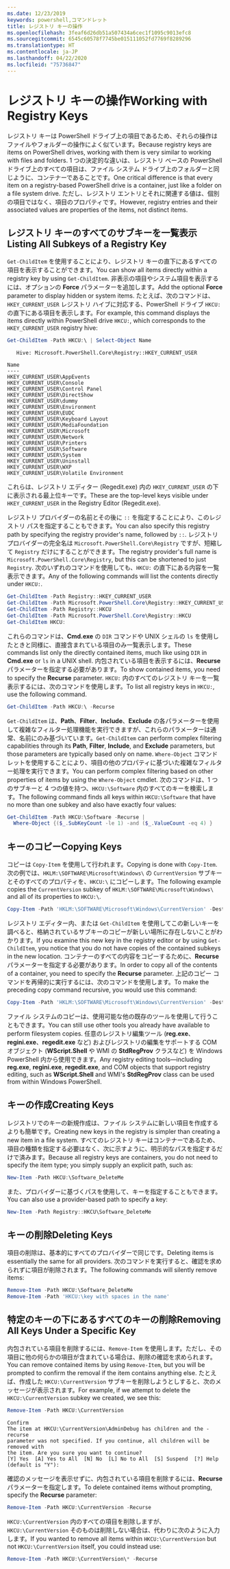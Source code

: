 ```yaml
---
ms.date: 12/23/2019
keywords: powershell,コマンドレット
title: レジストリ キーの操作
ms.openlocfilehash: 3feaf6d26db51a507434a6cec1f1095c9013efc8
ms.sourcegitcommit: 6545c60578f7745be015111052fd7769f8289296
ms.translationtype: HT
ms.contentlocale: ja-JP
ms.lasthandoff: 04/22/2020
ms.locfileid: "75736847"
---
```

# <a name="working-with-registry-keys"></a><span data-ttu-id="6ce31-103">レジストリ キーの操作</span><span class="sxs-lookup"><span data-stu-id="6ce31-103">Working with Registry Keys</span></span>

<span data-ttu-id="6ce31-104">レジストリ キーは PowerShell ドライブ上の項目であるため、それらの操作はファイルやフォルダーの操作によく似ています。</span><span class="sxs-lookup"><span data-stu-id="6ce31-104">Because registry keys are items on PowerShell drives, working with them is very similar to working with files and folders.</span></span> <span data-ttu-id="6ce31-105">1 つの決定的な違いは、レジストリ ベースの PowerShell ドライブ上のすべての項目は、ファイル システム ドライブ上のフォルダーと同じように、コンテナーであることです。</span><span class="sxs-lookup"><span data-stu-id="6ce31-105">One critical difference is that every item on a registry-based PowerShell drive is a container, just like a folder on a file system drive.</span></span> <span data-ttu-id="6ce31-106">ただし、レジストリ エントリとそれに関連する値は、個別の項目ではなく、項目のプロパティです。</span><span class="sxs-lookup"><span data-stu-id="6ce31-106">However, registry entries and their associated values are properties of the items, not distinct items.</span></span>

## <a name="listing-all-subkeys-of-a-registry-key"></a><span data-ttu-id="6ce31-107">レジストリ キーのすべてのサブキーを一覧表示</span><span class="sxs-lookup"><span data-stu-id="6ce31-107">Listing All Subkeys of a Registry Key</span></span>

<span data-ttu-id="6ce31-108">`Get-ChildItem` を使用することにより、レジストリ キーの直下にあるすべての項目を表示することができます。</span><span class="sxs-lookup"><span data-stu-id="6ce31-108">You can show all items directly within a registry key by using `Get-ChildItem`.</span></span> <span data-ttu-id="6ce31-109">非表示の項目やシステム項目を表示するには、オプションの **Force** パラメーターを追加します。</span><span class="sxs-lookup"><span data-stu-id="6ce31-109">Add the optional **Force** parameter to display hidden or system items.</span></span> <span data-ttu-id="6ce31-110">たとえば、次のコマンドは、`HKEY_CURRENT_USER` レジストリ ハイブに対応する、PowerShell ドライブ `HKCU:` の直下にある項目を表示します。</span><span class="sxs-lookup"><span data-stu-id="6ce31-110">For example, this command displays the items directly within PowerShell drive `HKCU:`, which corresponds to the `HKEY_CURRENT_USER` registry hive:</span></span>

```powershell
Get-ChildItem -Path HKCU:\ | Select-Object Name
```

```Output
   Hive: Microsoft.PowerShell.Core\Registry::HKEY_CURRENT_USER

Name
----
HKEY_CURRENT_USER\AppEvents
HKEY_CURRENT_USER\Console
HKEY_CURRENT_USER\Control Panel
HKEY_CURRENT_USER\DirectShow
HKEY_CURRENT_USER\dummy
HKEY_CURRENT_USER\Environment
HKEY_CURRENT_USER\EUDC
HKEY_CURRENT_USER\Keyboard Layout
HKEY_CURRENT_USER\MediaFoundation
HKEY_CURRENT_USER\Microsoft
HKEY_CURRENT_USER\Network
HKEY_CURRENT_USER\Printers
HKEY_CURRENT_USER\Software
HKEY_CURRENT_USER\System
HKEY_CURRENT_USER\Uninstall
HKEY_CURRENT_USER\WXP
HKEY_CURRENT_USER\Volatile Environment
```

<span data-ttu-id="6ce31-111">これらは、レジストリ エディター (Regedit.exe) 内の `HKEY_CURRENT_USER` の下に表示される最上位キーです。</span><span class="sxs-lookup"><span data-stu-id="6ce31-111">These are the top-level keys visible under `HKEY_CURRENT_USER` in the Registry Editor (Regedit.exe).</span></span>

<span data-ttu-id="6ce31-112">レジストリ プロバイダーの名前とその後に `::` を指定することにより、このレジストリ パスを指定することもできます。</span><span class="sxs-lookup"><span data-stu-id="6ce31-112">You can also specify this registry path by specifying the registry provider's name, followed by `::`.</span></span> <span data-ttu-id="6ce31-113">レジストリ プロバイダーの完全名は `Microsoft.PowerShell.Core\Registry` ですが、短縮して `Registry` だけにすることができます。</span><span class="sxs-lookup"><span data-stu-id="6ce31-113">The registry provider's full name is `Microsoft.PowerShell.Core\Registry`, but this can be shortened to just `Registry`.</span></span> <span data-ttu-id="6ce31-114">次のいずれのコマンドを使用しても、`HKCU:` の直下にある内容を一覧表示できます。</span><span class="sxs-lookup"><span data-stu-id="6ce31-114">Any of the following commands will list the contents directly under `HKCU:`.</span></span>

```powershell
Get-ChildItem -Path Registry::HKEY_CURRENT_USER
Get-ChildItem -Path Microsoft.PowerShell.Core\Registry::HKEY_CURRENT_USER
Get-ChildItem -Path Registry::HKCU
Get-ChildItem -Path Microsoft.PowerShell.Core\Registry::HKCU
Get-ChildItem HKCU:
```

<span data-ttu-id="6ce31-115">これらのコマンドは、**Cmd.exe** の `DIR` コマンドや UNIX シェルの `ls` を使用したときと同様に、直接含まれている項目のみ一覧表示します。</span><span class="sxs-lookup"><span data-stu-id="6ce31-115">These commands list only the directly contained items, much like using `DIR` in **Cmd.exe** or `ls` in a UNIX shell.</span></span> <span data-ttu-id="6ce31-116">内包されている項目を表示するには、**Recurse** パラメーターを指定する必要があります。</span><span class="sxs-lookup"><span data-stu-id="6ce31-116">To show contained items, you need to specify the **Recurse** parameter.</span></span> <span data-ttu-id="6ce31-117">`HKCU:` 内のすべてのレジストリ キーを一覧表示するには、次のコマンドを使用します。</span><span class="sxs-lookup"><span data-stu-id="6ce31-117">To list all registry keys in `HKCU:`, use the following command.</span></span>

```powershell
Get-ChildItem -Path HKCU:\ -Recurse
```

<span data-ttu-id="6ce31-118">`Get-ChildItem` は、**Path**、**Filter**、**Include**、**Exclude** の各パラメーターを使用して複雑なフィルター処理機能を実行できますが、これらのパラメーターは通常、名前にのみ基づいています。</span><span class="sxs-lookup"><span data-stu-id="6ce31-118">`Get-ChildItem` can perform complex filtering capabilities through its **Path**, **Filter**, **Include**, and **Exclude** parameters, but those parameters are typically based only on name.</span></span> <span data-ttu-id="6ce31-119">`Where-Object` コマンドレットを使用することにより、項目の他のプロパティに基づいた複雑なフィルター処理を実行できます。</span><span class="sxs-lookup"><span data-stu-id="6ce31-119">You can perform complex filtering based on other properties of items by using the `Where-Object` cmdlet.</span></span> <span data-ttu-id="6ce31-120">次のコマンドは、1 つのサブキーと 4 つの値を持つ、`HKCU:\Software` 内のすべてのキーを検索します。</span><span class="sxs-lookup"><span data-stu-id="6ce31-120">The following command finds all keys within `HKCU:\Software` that have no more than one subkey and also have exactly four values:</span></span>

```powershell
Get-ChildItem -Path HKCU:\Software -Recurse |
  Where-Object {($_.SubKeyCount -le 1) -and ($_.ValueCount -eq 4) }
```

## <a name="copying-keys"></a><span data-ttu-id="6ce31-121">キーのコピー</span><span class="sxs-lookup"><span data-stu-id="6ce31-121">Copying Keys</span></span>

<span data-ttu-id="6ce31-122">コピーは `Copy-Item` を使用して行われます。</span><span class="sxs-lookup"><span data-stu-id="6ce31-122">Copying is done with `Copy-Item`.</span></span> <span data-ttu-id="6ce31-123">次の例では、`HKLM:\SOFTWARE\Microsoft\Windows\` の `CurrentVersion` サブキーとそのすべてのプロパティを、`HKCU:\` にコピーします。</span><span class="sxs-lookup"><span data-stu-id="6ce31-123">The following example copies the `CurrentVersion` subkey of `HKLM:\SOFTWARE\Microsoft\Windows\` and all of its properties to `HKCU:\`.</span></span>

```powershell
Copy-Item -Path 'HKLM:\SOFTWARE\Microsoft\Windows\CurrentVersion' -Destination HKCU:
```

<span data-ttu-id="6ce31-124">レジストリ エディター内、または `Get-ChildItem` を使用してこの新しいキーを調べると、格納されているサブキーのコピーが新しい場所に存在しないことがわかります。</span><span class="sxs-lookup"><span data-stu-id="6ce31-124">If you examine this new key in the registry editor or by using `Get-ChildItem`, you notice that you do not have copies of the contained subkeys in the new location.</span></span> <span data-ttu-id="6ce31-125">コンテナーのすべての内容をコピーするために、**Recurse** パラメーターを指定する必要があります。</span><span class="sxs-lookup"><span data-stu-id="6ce31-125">In order to copy all of the contents of a container, you need to specify the **Recurse** parameter.</span></span> <span data-ttu-id="6ce31-126">上記のコピー コマンドを再帰的に実行するには、次のコマンドを使用します。</span><span class="sxs-lookup"><span data-stu-id="6ce31-126">To make the preceding copy command recursive, you would use this command:</span></span>

```powershell
Copy-Item -Path 'HKLM:\SOFTWARE\Microsoft\Windows\CurrentVersion' -Destination HKCU: -Recurse
```

<span data-ttu-id="6ce31-127">ファイル システムのコピーは、使用可能な他の既存のツールを使用して行うこともできます。</span><span class="sxs-lookup"><span data-stu-id="6ce31-127">You can still use other tools you already have available to perform filesystem copies.</span></span> <span data-ttu-id="6ce31-128">任意のレジストリ編集ツール (**reg.exe**、**regini.exe**、**regedit.exe** など) およびレジストリの編集をサポートする COM オブジェクト (**WScript.Shell** や WMI の **StdRegProv** クラスなど) を Windows PowerShell 内から使用できます。</span><span class="sxs-lookup"><span data-stu-id="6ce31-128">Any registry editing tools—including **reg.exe**, **regini.exe**, **regedit.exe**, and COM objects that support registry editing, such as **WScript.Shell** and WMI's **StdRegProv** class can be used from within Windows PowerShell.</span></span>

## <a name="creating-keys"></a><span data-ttu-id="6ce31-129">キーの作成</span><span class="sxs-lookup"><span data-stu-id="6ce31-129">Creating Keys</span></span>

<span data-ttu-id="6ce31-130">レジストリでのキーの新規作成は、ファイル システムに新しい項目を作成するよりも簡単です。</span><span class="sxs-lookup"><span data-stu-id="6ce31-130">Creating new keys in the registry is simpler than creating a new item in a file system.</span></span> <span data-ttu-id="6ce31-131">すべてのレジストリ キーはコンテナーであるため、項目の種類を指定する必要はなく、次に示すように、明示的なパスを指定するだけで済みます。</span><span class="sxs-lookup"><span data-stu-id="6ce31-131">Because all registry keys are containers, you do not need to specify the item type; you simply supply an explicit path, such as:</span></span>

```powershell
New-Item -Path HKCU:\Software_DeleteMe
```

<span data-ttu-id="6ce31-132">また、プロバイダーに基づくパスを使用して、キーを指定することもできます。</span><span class="sxs-lookup"><span data-stu-id="6ce31-132">You can also use a provider-based path to specify a key:</span></span>

```powershell
New-Item -Path Registry::HKCU\Software_DeleteMe
```

## <a name="deleting-keys"></a><span data-ttu-id="6ce31-133">キーの削除</span><span class="sxs-lookup"><span data-stu-id="6ce31-133">Deleting Keys</span></span>

<span data-ttu-id="6ce31-134">項目の削除は、基本的にすべてのプロバイダーで同じです。</span><span class="sxs-lookup"><span data-stu-id="6ce31-134">Deleting items is essentially the same for all providers.</span></span> <span data-ttu-id="6ce31-135">次のコマンドを実行すると、確認を求められずに項目が削除されます。</span><span class="sxs-lookup"><span data-stu-id="6ce31-135">The following commands will silently remove items:</span></span>

```powershell
Remove-Item -Path HKCU:\Software_DeleteMe
Remove-Item -Path 'HKCU:\key with spaces in the name'
```

## <a name="removing-all-keys-under-a-specific-key"></a><span data-ttu-id="6ce31-136">特定のキーの下にあるすべてのキーの削除</span><span class="sxs-lookup"><span data-stu-id="6ce31-136">Removing All Keys Under a Specific Key</span></span>

<span data-ttu-id="6ce31-137">内包されている項目を削除するには、`Remove-Item` を使用します。ただし、その項目に他の何らかの項目が含まれている場合は、削除の確認を求められます。</span><span class="sxs-lookup"><span data-stu-id="6ce31-137">You can remove contained items by using `Remove-Item`, but you will be prompted to confirm the removal if the item contains anything else.</span></span> <span data-ttu-id="6ce31-138">たとえば、作成した `HKCU:\CurrentVersion` サブキーを削除しようとしすると、次のメッセージが表示されます。</span><span class="sxs-lookup"><span data-stu-id="6ce31-138">For example, if we attempt to delete the `HKCU:\CurrentVersion` subkey we created, we see this:</span></span>

```powershell
Remove-Item -Path HKCU:\CurrentVersion
```

```Output
Confirm
The item at HKCU:\CurrentVersion\AdminDebug has children and the -recurse
parameter was not specified. If you continue, all children will be removed with
the item. Are you sure you want to continue?
[Y] Yes  [A] Yes to All  [N] No  [L] No to All  [S] Suspend  [?] Help (default is "Y"):
```

<span data-ttu-id="6ce31-139">確認のメッセージを表示せずに、内包されている項目を削除するには、**Recurse** パラメーターを指定します。</span><span class="sxs-lookup"><span data-stu-id="6ce31-139">To delete contained items without prompting, specify the **Recurse** parameter:</span></span>

```powershell
Remove-Item -Path HKCU:\CurrentVersion -Recurse
```

<span data-ttu-id="6ce31-140">`HKCU:\CurrentVersion` 内のすべての項目を削除しますが、`HKCU:\CurrentVersion` そのものは削除しない場合は、代わりに次のように入力します。</span><span class="sxs-lookup"><span data-stu-id="6ce31-140">If you wanted to remove all items within `HKCU:\CurrentVersion` but not `HKCU:\CurrentVersion` itself, you could instead use:</span></span>

```powershell
Remove-Item -Path HKCU:\CurrentVersion\* -Recurse
```
